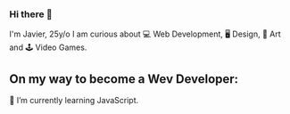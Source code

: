 ### Hi there 👋
I'm Javier, 25y/o
I am curious about 💻 Web Development, 🖥 Design, 🎨 Art and 🕹 Video Games.

## On my way to become a Wev Developer:

🌱 I’m currently learning JavaScript.
